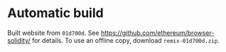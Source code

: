 # Automatic build
Built website from `01d700d`. See https://github.com/ethereum/browser-solidity/ for details.
To use an offline copy, download `remix-01d700d.zip`.
